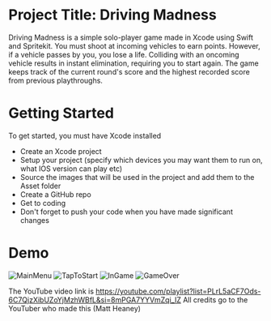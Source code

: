 # Project Title: Driving Madness
Driving Madness is a simple solo-player game made in Xcode using Swift and Spritekit. You must shoot at incoming vehicles to earn points. However, if a vehicle passes by you, you lose a life. Colliding with an oncoming vehicle results in instant elimination, requiring you to start again. The game keeps track of the current round's score and the highest recorded score from previous playthroughs.

# Getting Started
To get started, you must have Xcode installed
* Create an Xcode project
* Setup your project (specify which devices you may want them to run on, what IOS version can play etc)
* Source the images that will be used in the project and add them to the Asset folder
* Create a GitHub repo
* Get to coding
* Don't forget to push your code when you have made significant changes

# Demo
![MainMenu](https://github.com/amahdavid/Solo-Mission-Game-Tutorial/assets/78812828/5717c9ca-1b5b-4d06-abfe-1fc17d1aa3c2)
![TapToStart](https://github.com/amahdavid/Solo-Mission-Game-Tutorial/assets/78812828/798bacac-2397-464e-b77d-a6cb7061b007)
![InGame](https://github.com/amahdavid/Solo-Mission-Game-Tutorial/assets/78812828/89e01050-a571-4076-ab2c-13fab27ebee4)
![GameOver](https://github.com/amahdavid/Solo-Mission-Game-Tutorial/assets/78812828/c5b22a78-e7f6-4cea-8c2b-ac07e0d6ceeb)


The YouTube video link is https://youtube.com/playlist?list=PLrL5aCF7Ods-6C7QjzXibUZoYjMzhWBfL&si=8mPGA7YYVmZqi_IZ
All credits go to the YouTuber who made this (Matt Heaney)
